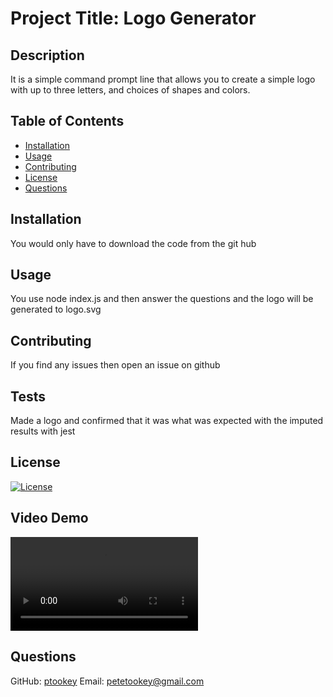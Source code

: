 # Project Title: Logo Generator
## Description 
It is a simple command prompt line that allows you to create a simple logo with up to three letters, and choices of shapes and colors.

## Table of Contents
- [Installation](#installation)
- [Usage](#usage)
- [Contributing](#contributing)
- [License](#license)
- [Questions](#questions)

## Installation 
You would only have to download the code from the git hub

## Usage 
You use node index.js and then answer the questions and the logo will be generated to logo.svg

## Contributing 
If you find any issues then open an issue on github

## Tests 
Made a logo and confirmed that it was what was expected with the imputed results with jest

## License 
[![License](https://img.shields.io/badge/License-BSD_3--Clause-blue.svg)](https://opensource.org/licenses/BSD-3-Clause)

## Video Demo

![Challenge-10](Challenge-10.mov)

## Questions
GitHub: [ptookey](https://github.com/ptookey)
Email: petetookey@gmail.com